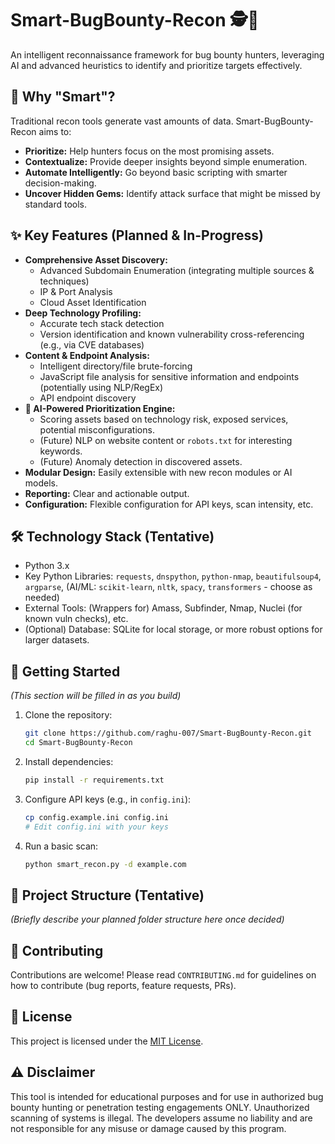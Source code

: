 # Smart-BugBounty-Recon 🕵️🧠

An intelligent reconnaissance framework for bug bounty hunters, leveraging AI and advanced heuristics to identify and prioritize targets effectively.

## 🚀 Why "Smart"?

Traditional recon tools generate vast amounts of data. Smart-BugBounty-Recon aims to:
*   **Prioritize:** Help hunters focus on the most promising assets.
*   **Contextualize:** Provide deeper insights beyond simple enumeration.
*   **Automate Intelligently:** Go beyond basic scripting with smarter decision-making.
*   **Uncover Hidden Gems:** Identify attack surface that might be missed by standard tools.

## ✨ Key Features (Planned & In-Progress)

*   **Comprehensive Asset Discovery:**
    *   Advanced Subdomain Enumeration (integrating multiple sources & techniques)
    *   IP & Port Analysis
    *   Cloud Asset Identification
*   **Deep Technology Profiling:**
    *   Accurate tech stack detection
    *   Version identification and known vulnerability cross-referencing (e.g., via CVE databases)
*   **Content & Endpoint Analysis:**
    *   Intelligent directory/file brute-forcing
    *   JavaScript file analysis for sensitive information and endpoints (potentially using NLP/RegEx)
    *   API endpoint discovery
*   **🧠 AI-Powered Prioritization Engine:**
    *   Scoring assets based on technology risk, exposed services, potential misconfigurations.
    *   (Future) NLP on website content or `robots.txt` for interesting keywords.
    *   (Future) Anomaly detection in discovered assets.
*   **Modular Design:** Easily extensible with new recon modules or AI models.
*   **Reporting:** Clear and actionable output.
*   **Configuration:** Flexible configuration for API keys, scan intensity, etc.

## 🛠️ Technology Stack (Tentative)

*   Python 3.x
*   Key Python Libraries: `requests`, `dnspython`, `python-nmap`, `beautifulsoup4`, `argparse`, (AI/ML: `scikit-learn`, `nltk`, `spacy`, `transformers` - choose as needed)
*   External Tools: (Wrappers for) Amass, Subfinder, Nmap, Nuclei (for known vuln checks), etc.
*   (Optional) Database: SQLite for local storage, or more robust options for larger datasets.

## 🏁 Getting Started

*(This section will be filled in as you build)*

1.  Clone the repository:
    ```bash
    git clone https://github.com/raghu-007/Smart-BugBounty-Recon.git
    cd Smart-BugBounty-Recon
    ```
2.  Install dependencies:
    ```bash
    pip install -r requirements.txt
    ```
3.  Configure API keys (e.g., in `config.ini`):
    ```bash
    cp config.example.ini config.ini
    # Edit config.ini with your keys
    ```
4.  Run a basic scan:
    ```bash
    python smart_recon.py -d example.com
    ```

## 📂 Project Structure (Tentative)

*(Briefly describe your planned folder structure here once decided)*

## 🤝 Contributing

Contributions are welcome! Please read `CONTRIBUTING.md` for guidelines on how to contribute (bug reports, feature requests, PRs).

## 📜 License

This project is licensed under the [MIT License](LICENSE).

## ⚠️ Disclaimer

This tool is intended for educational purposes and for use in authorized bug bounty hunting or penetration testing engagements ONLY. Unauthorized scanning of systems is illegal. The developers assume no liability and are not responsible for any misuse or damage caused by this program.
